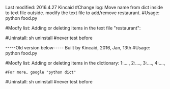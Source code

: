 Last modified: 2016.4.27 Kincaid
#Change log:
	Move name from dict inside to text file outside.
	modify the text file to add/remove restaurant.
#Usage: 
	python food.py

#Modfy list:
	Adding or deleting items in the text file "restaurant":
	<first restaurant>
	<second restaurant>
	<third restaurant>
	<fourth restaurant>
	
#Uninstall: 
	sh uninstall
	#never test before


-----Old version below-----
Built by Kincaid, 2016, Jan, 13th
#Usage: 
	python food.py

#Modfy list:
	Adding or deleting items in the dictionary:
	1:....,
	2:....,
	3:....,
	4:....,
	
	#For more, google "python dict"

#Uninstall: 
	sh uninstall
	#never test before
